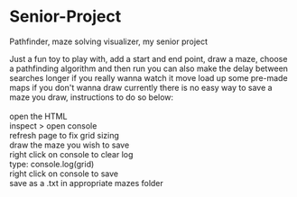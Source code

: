 # Senior-Project
Pathfinder, maze solving visualizer, my senior project


Just a fun toy to play with, 
add a start and end point, draw a maze, choose a pathfinding algorithm and then run
you can also make the delay between searches longer if you really wanna watch it move
load up some pre-made maps if you don't wanna draw 
currently there is no easy way to save a maze you draw, instructions to do so below:
<br><br>
  open the HTML<br>
  inspect > open console<br>
  refresh page to fix grid sizing<br>
  draw the maze you wish to save<br>
  right click on console to clear log <br>
  type: console.log(grid)<br>
  right click on console to save<br>
  save as a .txt in appropriate mazes folder<br>


  
